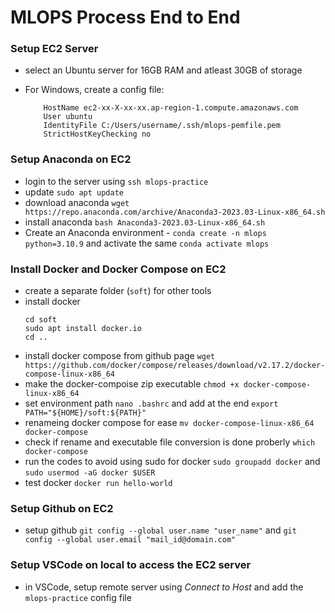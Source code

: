 # MLOPS Process End to End

### Setup EC2 Server
-   select an Ubuntu server for 16GB RAM and atleast 30GB of storage
-   For Windows, create a config file:

    ```Host mlops-practice
        HostName ec2-xx-X-xx-xx.ap-region-1.compute.amazonaws.com
        User ubuntu
        IdentityFile C:/Users/username/.ssh/mlops-pemfile.pem
        StrictHostKeyChecking no
    ```    

### Setup Anaconda on EC2
-   login to the server using ```ssh mlops-practice``` 
-   update ```sudo apt update```
-   download anaconda ```wget https://repo.anaconda.com/archive/Anaconda3-2023.03-Linux-x86_64.sh```
-   install anaconda ```bash Anaconda3-2023.03-Linux-x86_64.sh```
-   Create an Anaconda environment - ```conda create -n mlops python=3.10.9``` and activate the same ```conda activate mlops```

### Install Docker and Docker Compose on EC2
-   create a separate folder (```soft```) for other tools
-   install docker 
    ```
    cd soft
    sudo apt install docker.io
    cd ..
    ```
-   install docker compose from github page ```wget https://github.com/docker/compose/releases/download/v2.17.2/docker-compose-linux-x86_64```
-   make the docker-compoise zip executable ```chmod +x docker-compose-linux-x86_64```
-   set environment path ```nano .bashrc``` and add at the end ```export PATH="${HOME}/soft:${PATH}"```
-   renameing docker compose for ease ```mv docker-compose-linux-x86_64 docker-compose```
-   check if rename and executable file conversion is done proberly ```which docker-compose```
-   run the codes to avoid using sudo for docker ```sudo groupadd docker``` and ```sudo usermod -aG docker $USER```
-   test docker ```docker run hello-world```

### Setup Github on EC2
-   setup github ```git config --global user.name "user_name"``` and ```git config --global user.email "mail_id@domain.com"```

### Setup VSCode on local to access the EC2 server
-   in VSCode, setup remote server using *Connect to Host* and add the ```mlops-practice``` config file 
